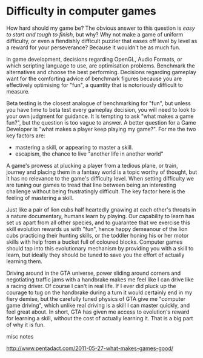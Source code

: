 # Difficulty in computer games

How hard should my game be?  The obvious answer to this question is *easy to start and tough to finish*, but why? Why not make a game of uniform difficulty, or even a fiendishly difficult puzzler that eases off level by level as a reward for your perseverance?  Because it wouldn't be as much fun.

In game development, decisions regarding OpenGL, Audio Formats, or which scripting language to use, are optimisation problems.  Benchmark the alternatives and choose the best performing.  Decisions regarding gameplay want for the comforting advice of benchmark figures because you are effectively optimising for "fun", a quantity that is notoriously difficult to measure.

Beta testing is the closest analogue of benchmarking for "fun", but unless you have time to beta test every gameplay decision, you will need to look to your own judgment for guidance. It is tempting to ask "what makes a game fun?", but the question is too vague to answer. A better question for a Game Developer is "what makes a player keep playing my game?".  For me the two key factors are:

* mastering a skill, or appearing to master a skill.
* escapism, the chance to live "another life in another world"

A game's prowess at plucking a player from a tedious plane, or train, journey and placing them in a fantasy world is a topic worthy of thought, but it has no relevance to the game's difficulty level.  When setting difficulty we are tuning our games to tread that line between being an interesting challenge without being frustratingly difficult.  The key factor here is the feeling of mastering a skill.

Just like a pair of lion cubs half heartedly gnawing at each other's throats in a nature documentary, humans learn by playing. Our capability to learn has set us apart from all other species, and to guarantee that we exercise this skill evolution rewards us with "fun", hence happy demeanour of the lion cubs practicing their hunting skills, or the toddler honing his or her motor skills with help from a bucket full of coloured blocks. Computer games should tap into this evolutionary mechanism by providing you with a skill to learn, but ideally they should be tuned to save you the effort of actually learning them.

Driving around in the GTA universe, power sliding around corners and negotiating traffic jams with a handbrake makes me feel like I can drive like a racing driver. Of course I can't in real life. If I ever did pluck up the courage to tug on the handbrake during a turn it would certainly end in my fiery demise, but the carefully tuned physics of GTA give me "computer game driving", which unlike real driving is a skill I can master quickly, and feel great about.  In short, GTA has given me access to evolution's reward for learning a skill, without the cost of actually learning it.  That is a big part of why it is fun.



misc notes

http://www.pentadact.com/2011-05-27-what-makes-games-good/